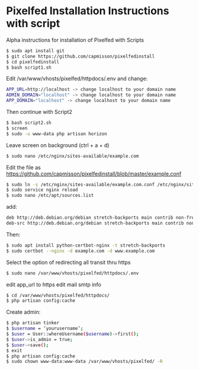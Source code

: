 # Pixelfed Installation Instructions with script

Alpha instructions for installation of Pixelfed with Scripts

```sh
$ sudo apt install git
$ git clone https://github.com/capmisson/pixelfedinstall
$ cd pixelfedinstall
$ bash script1.sh
```

Edit /var/www/vhosts/pixelfed/httpdocs/.env and change:
```sh
APP_URL=http://localhost -> change localhost to your domain name
ADMIN_DOMAIN="localhost" -> change localhost to your domain name
APP_DOMAIN="localhost" -> change localhost to your domain name
```

Then continue with Script2
```sh
$ bash script2.sh
$ screen
$ sudo -u www-data php artisan horizon
```

Leave screen on background (ctrl + a + d)
```sh
$ sudo nano /etc/nginx/sites-available/example.com
```

Edit the file as https://github.com/capmisson/pixelfedinstall/blob/master/example.conf

```sh
$ sudo ln -s /etc/nginx/sites-available/example.com.conf /etc/nginx/sites-enabled/
$ sudo service nginx reload
$ sudo nano /etc/apt/sources.list
```

add:
```sh
deb http://deb.debian.org/debian stretch-backports main contrib non-free
deb-src http://deb.debian.org/debian stretch-backports main contrib non-free
```

Then:
```sh
$ sudo apt install python-certbot-nginx -t stretch-backports
$ sudo certbot --nginx -d example.com -d www.example.com
```
Select the option of redirecting all transit thru https

```sh
$ sudo nano /var/www/vhosts/pixelfed/httpdocs/.env
```

edit app_url to https
edit mail smtp info

```sh
$ cd /var/www/vhosts/pixelfed/httpdocs/
$ php artisan config:cache
```
Create admin:
```sh
$ php artisan tinker
$ $username = ‘yourusername’;
$ $user = User::whereUsername($username)->first();
$ $user->is_admin = true;
$ $user->save();
$ exit
$ php artisan config:cache
$ sudo chown www-data:www-data /var/www/vhosts/pixelfed/ -R
```
